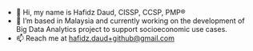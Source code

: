 - 👋 Hi, my name is Hafidz Daud, CISSP, CCSP, PMP®
- 🌱 I’m based in Malaysia and currently working on the development of Big Data Analytics project to support socioeconomic use cases.
- 📫 Reach me at hafidz.daud+github@gmail.com

<!---
Work In Progress
--->
